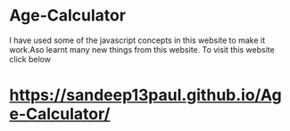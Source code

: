 # Age-Calculator
I have used some of the javascript concepts in this website to make it work.Aso learnt many new things from this website.
To visit this website click below
# https://sandeep13paul.github.io/Age-Calculator/
